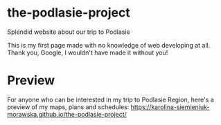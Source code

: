 # the-podlasie-project
Splendid website about our trip to Podlasie

This is my first page made with no knowledge of web developing at all. Thank you, Google, I wouldn't have made it without you!

# Preview 
For anyone who can be interested in my trip to Podlasie Region, here's a preview of my maps, plans and schedules:
https://karolina-siemieniuk-morawska.github.io/the-podlasie-project/

